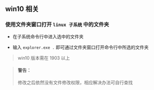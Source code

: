 ## win10 相关

### 使用文件夹窗口打开 `linux 子系统` 中的文件夹

- 在子系统命令行中进入选中的文件夹

- 输入 `explorer.exe .` 即可通过文件夹窗口打开命令行中所选的文件夹

> win10 版本需在 1903 以上

> #### 警告：
> 修改之后依然没有文件修改权限，相应解决办法可自行查找

